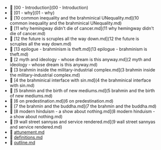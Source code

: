 * 📂 [00 - Introduction](00 - Introduction)
* 📂 [01 - why](01 - why)
* 📄 [10 common inequality and the brahminical UNequality.md](10 common inequality and the brahminical UNequality.md)
* 📄 [11 why hemingway didn't die of cancer.md](11 why hemingway didn't die of cancer.md)
* 📄 [12 the future is scruples all the way down.md](12 the future is scruples all the way down.md)
* 📄 [13 epilogue - brahminism is theft.md](13 epilogue - brahminism is theft.md)
* 📄 [2 myth and ideology - whose dream is this anyway.md](2 myth and ideology - whose dream is this anyway.md)
* 📄 [3 brahmin inside the military-industrial complex.md](3 brahmin inside the military-industrial complex.md)
* 📄 [4 the brahminical interface with sin.md](4 the brahminical interface with sin.md)
* 📄 [5 brahmin and the birth of new mediums.md](5 brahmin and the birth of new mediums.md)
* 📄 [6 on predestination.md](6 on predestination.md)
* 📄 [7 the brahmin and the buddha.md](7 the brahmin and the buddha.md)
* 📄 [8 modern hinduism - a show about nothing.md](8 modern hinduism - a show about nothing.md)
* 📄 [9 wall street sannyas and service rendered.md](9 wall street sannyas and service rendered.md)
* 📄 [attunement.md](attunement.md)
* 📄 [definitions.md](definitions.md)
* 📄 [outline.md](outline.md)
